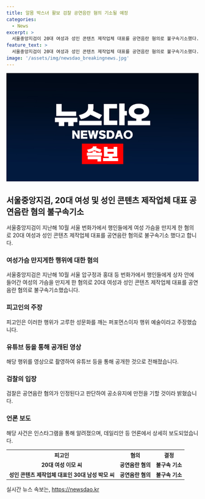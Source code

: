 ```yaml
---
title: 알몸 박스녀 활보 검찰 공연음란 혐의 기소될 예정
categories:
  - News
excerpt: >
  서울중앙지검이 20대 여성과 성인 콘텐츠 제작업체 대표를 공연음란 혐의로 불구속기소했다. 지난해 10월, 번화가에서 행인들에게 여성의 가슴을 만지게 한 혐의로 재판에 넘겨진 이들은 해당 장면을 영상으로 촬영해 유튜브 등을 통해 공개한 것으로 전해졌다. 해당 행위는 고루한 성문화를 깨는 퍼포먼스라 주장했지만, 검찰은 공연음란 혐의를 인정하고 심각한 처벌을 요구했다.
feature_text: >
  서울중앙지검이 20대 여성과 성인 콘텐츠 제작업체 대표를 공연음란 혐의로 불구속기소했다. 지난해 10월, 번화가에서 행인들에게 여성의 가슴을 만지게 한 혐의로 재판에 넘겨진 이들은 해당 장면을 영상으로 촬영해 유튜브 등을 통해 공개한 것으로 전해졌다. 해당 행위는 고루한 성문화를 깨는 퍼포먼스라 주장했지만, 검찰은 공연음란 혐의를 인정하고 심각한 처벌을 요구했다.
image: '/assets/img/newsdao_breakingnews.jpg'
---
```


<p><img src="/assets/img/newsdao_breakingnews.jpg" alt="ranknews 속보" /></p>

<h2 data-ke-size="size26">서울중앙지검, 20대 여성 및 성인 콘텐츠 제작업체 대표 공연음란 혐의 불구속기소</h2>

<p data-ke-size="size16">서울중앙지검이 지난해 10월 서울 번화가에서 행인들에게 여성 가슴을 만지게 한 혐의로 20대 여성과 성인 콘텐츠 제작업체 대표를 공연음란 혐의로 불구속기소 했다고 합니다.</p>

<h3>여성가슴 만지게한 행위에 대한 혐의</h3>

<p data-ke-size="size16">서울중앙지검은 지난해 10월 서울 압구정과 홍대 등 번화가에서 행인들에게 상자 안에 들어간 여성의 가슴을 만지게 한 혐의로 20대 여성과 성인 콘텐츠 제작업체 대표를 공연음란 혐의로 불구속기소했습니다.</p>

<h3>피고인의 주장</h3>

<p data-ke-size="size16">피고인은 이러한 행위가 고루한 성문화를 깨는 퍼포먼스이자 행위 예술이라고 주장했습니다.</p>

<h3>유튜브 등을 통해 공개된 영상</h3>

<p data-ke-size="size16">해당 행위를 영상으로 촬영하여 유튜브 등을 통해 공개한 것으로 전해졌습니다.</p>

<h3>검찰의 입장</h3>

<p data-ke-size="size16">검찰은 공연음란 혐의가 인정된다고 판단하여 공소유지에 만전을 기할 것이라 밝혔습니다.</p>

<h3>언론 보도</h3>

<p data-ke-size="size16">해당 사건은 인스타그램을 통해 알려졌으며, 데일리안 등 언론에서 상세히 보도되었습니다.</p>

<table>
    <tr>
        <th>피고인</th>
        <th>혐의</th>
        <th>결정</th>
    </tr>
    <tr>
        <td style="text-align: center; height: 17px;"><b>20대 여성 이모 씨</b></td>
        <td style="text-align: center; height: 17px;"><b>공연음란 혐의</b></td>
        <td style="text-align: center; height: 17px;"><b>불구속 기소</b></td>
    </tr>
    <tr>
        <td style="text-align: center; height: 17px;"><b>성인 콘텐츠 제작업체 대표인 30대 남성 박모 씨</b></td>
        <td style="text-align: center; height: 17px;"><b>공연음란 혐의</b></td>
        <td style="text-align: center; height: 17px;"><b>불구속 기소</b></td>
    </tr>
</table>

<p data-ke-size="size16"></p>
실시간 뉴스 속보는, <a href="https://newsdao.kr" rel="dofollow">https://newsdao.kr</a>


